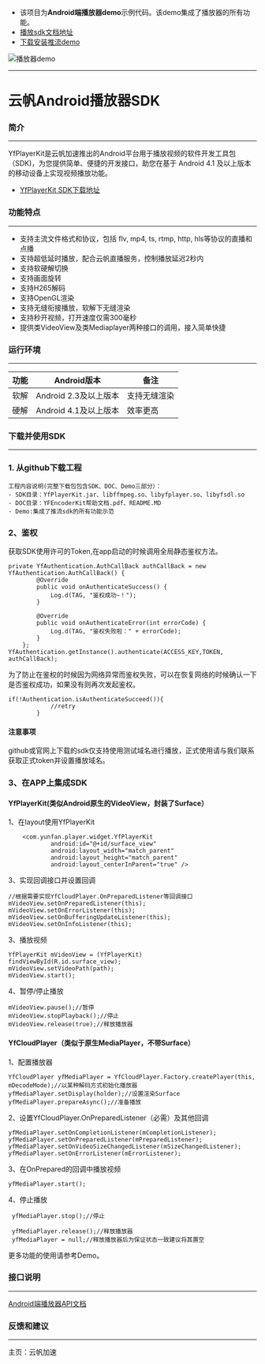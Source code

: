 * 该项目为**Android端播放器demo**示例代码。该demo集成了播放器的所有功能。
* [播放sdk文档地址](http://doc.yfcloud.com/index.php?s=/5&page_id=83)
* [下载安装推流demo](http://www.yfcloud.com/yunfansdkdownload/YFPlayerSDK_Android_demo.apk)

![播放器demo](https://i.imgur.com/FNGsd3V.png)

--- 


# 云帆Android播放器SDK 

### 简介

---

YfPlayerKit是云帆加速推出的Android平台用于播放视频的软件开发工具包（SDK)，为您提供简单、便捷的开发接口，助您在基于 Android 4.1 及以上版本的移动设备上实现视频播放功能。

- [YfPlayerKit SDK下载地址](https://github.com/yfcloudStreamEngine/YfPlayerKit_Android_DEMO)

### 功能特点
---
- 支持主流文件格式和协议，包括
flv, mp4, ts, rtmp, http, hls等协议的直播和点播
- 支持超低延时播放，配合云帆直播服务，控制播放延迟2秒内
- 支持软硬解切换
- 支持画面旋转
- 支持H265解码
- 支持OpenGL渲染
- 支持无缝衔接播放，软解下无缝渲染
- 支持秒开视频，打开速度仅需300毫秒
- 提供类VideoView及类Mediaplayer两种接口的调用，接入简单快捷


### 运行环境
---

功能 | Android版本| 备注
---|---|---
 软解 | Android 2.3及以上版本| 支持无缝渲染
硬解 | Android 4.1及以上版本| 效率更高

### 下载并使用SDK
---
### 1. 从github下载工程

    工程内容说明(完整下载包包含SDK、DOC、Demo三部分）：
    - SDK目录：YfPlayerKit.jar、libffmpeg.so、libyfplayer.so、libyfsdl.so
    - DOC目录：YFEncoderKit帮助文档.pdf、README.MD
    - Demo:集成了推流sdk的所有功能示范

### 2、鉴权
获取SDK使用许可的Token,在app启动的时候调用全局静态鉴权方法。

```
private YfAuthentication.AuthCallBack authCallBack = new YfAuthentication.AuthCallBack() {
        @Override
        public void onAuthenticateSuccess() {
            Log.d(TAG, "鉴权成功~！");
        }

        @Override
        public void onAuthenticateError(int errorCode) {
            Log.d(TAG, "鉴权失败啦：" + errorCode);
        }
    };
YfAuthentication.getInstance().authenticate(ACCESS_KEY,TOKEN, authCallBack);
```
为了防止在鉴权的时候因为网络异常而鉴权失败，可以在恢复网络的时候确认一下是否鉴权成功，如果没有则再次发起鉴权。
    
```
if(!Authentication.isAuthenticateSucceed()){
            //retry
        }
```
#### 注意事项
github或官网上下载的sdk仅支持使用测试域名进行播放，正式使用请与我们联系获取正式token并设置播放域名。

### 3、在APP上集成SDK
#### YfPlayerKit(类似Android原生的VideoView，封装了Surface）

1、在layout使用YfPlayerKit
    
```
    <com.yunfan.player.widget.YfPlayerKit
            android:id="@+id/surface_view"
            android:layout_width="match_parent"
            android:layout_height="match_parent"
            android:layout_centerInParent="true" />
```
3、实现回调接口并设置回调

```
//根据需要实现YfCloudPlayer.OnPreparedListener等回调接口
mVideoView.setOnPreparedListener(this);
mVideoView.setOnErrorListener(this);
mVideoView.setOnBufferingUpdateListener(this);
mVideoView.setOnInfoListener(this);
```

3、播放视频

```
YfPlayerKit mVideoView = (YfPlayerKit) findViewById(R.id.surface_view);
mVideoView.setVideoPath(path);
mVideoView.start();
```



4、暂停/停止播放
    
```
mVideoView.pause();//暂停
mVideoView.stopPlayback();//停止
mVideoView.release(true);//释放播放器

```

#### YfCloudPlayer（类似于原生MediaPlayer，不带Surface）
1、配置播放器

```
YfCloudPlayer yfMediaPlayer = YfCloudPlayer.Factory.createPlayer(this, mDecodeMode);//以某种解码方式初始化播放器
yfMediaPlayer.setDisplay(holder);//设置渲染Surface
yfMediaPlayer.prepareAsync();//准备播放

```

2、设置YfCloudPlayer.OnPreparedListener（必需）及其他回调

```
yfMediaPlayer.setOnCompletionListener(mCompletionListener);
yfMediaPlayer.setOnPreparedListener(mPreparedListener);
yfMediaPlayer.setOnVideoSizeChangedListener(mSizeChangedListener);
yfMediaPlayer.setOnErrorListener(mErrorListener);
```

3、在OnPrepared的回调中播放视频

```
yfMediaPlayer.start();
```

4、停止播放

```
 yfMediaPlayer.stop();//停止
 
 yfMediaPlayer.release();//释放播放器
 yfMediaPlayer = null;//释放播放器后为保证状态一致建议将其置空
```

   更多功能的使用请参考Demo。
   


### 接口说明
---
[Android端播放器API文档](http://doc.yfcloud.com/index.php?s=/5&page_id=82 "播放器API文档")

### 反馈和建议
---
主页：云帆加速





 